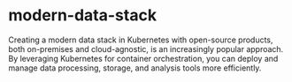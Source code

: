 # modern-data-stack
 Creating a modern data stack in Kubernetes with open-source products, both on-premises and cloud-agnostic, is an increasingly popular approach. By leveraging Kubernetes for container orchestration, you can deploy and manage data processing, storage, and analysis tools more efficiently.
